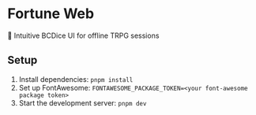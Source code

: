 # Fortune Web
🎲 Intuitive BCDice UI for offline TRPG sessions

## Setup
1. Install dependencies: `pnpm install`
2. Set up FontAwesome: `FONTAWESOME_PACKAGE_TOKEN=<your font-awesome package token>`
3. Start the development server: `pnpm dev`

